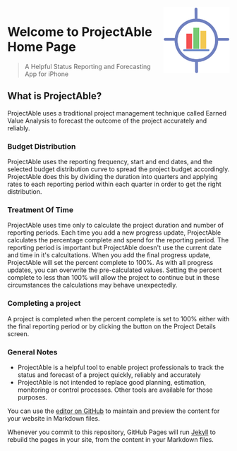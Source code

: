 <img style="float: right;" src="img/1024.png" height="150px" width="150px">

# Welcome to ProjectAble Home Page 

> A Helpful Status Reporting and Forecasting App for iPhone

## What is ProjectAble?
ProjectAble uses a traditional project management technique called Earned Value Analysis to forecast the outcome of the project accurately and reliably.

### Budget Distribution
ProjectAble uses the reporting frequency, start and end dates, and the selected budget distribution curve to spread the project budget accordingly. ProjectAble does this by dividing the duration into quarters and applying rates to each reporting period within each quarter in order to get the right distribution.

### Treatment Of Time
ProjectAble uses time only to calculate the project duration and number of reporting periods. Each time you add a new progress update, ProjectAble calculates the percentage complete and spend for the reporting period. The reporting period is important but ProjectAble doesn't use the current date and time in it's calcultations. When you add the final progress update, ProjectAble will set the percent complete to 100%. As with all progress updates, you can overwrite the pre-calculated values. Setting the percent complete to less than 100% will allow the project to continue but in these circumstances the calculations may behave unexpectedly.

### Completing a project
A project is completed when the percent complete is set to 100% either with the final reporting period or by clicking the button on the Project Details screen.
 
### General Notes
- ProjectAble is a helpful tool to enable project professionals to track the status and forecast of a project quickly, reliably and accurately
- ProjectAble is not intended to replace good planning,  estimation, monitoring or control processes. Other tools are available for those purposes.


You can use the [editor on GitHub](https://github.com/SnowyAlcazar/aleynmoor/edit/master/index.md) to maintain and preview the content for your website in Markdown files.

Whenever you commit to this repository, GitHub Pages will run [Jekyll](https://jekyllrb.com/) to rebuild the pages in your site, from the content in your Markdown files.


